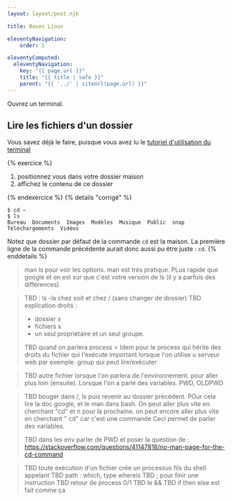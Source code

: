 ```yaml
---
layout: layout/post.njk

title: Bases Linux

eleventyNavigation:
    order: 1

eleventyComputed:
  eleventyNavigation:
    key: "{{ page.url }}"
    title: "{{ title | safe }}"
    parent: "{{ '../' | siteUrl(page.url) }}"
---
```


Ouvrez un terminal.

## Lire les fichiers d'un dossier

Vous savez déjà le faire, puisque vous avez lu le [tutoriel d'utilisation du terminal](/tutoriels/terminal-utilisation)

{% exercice %}

1. positionnez vous dans votre dossier maison
2. affichez le contenu de ce dossier

{% endexercice %}
{% details "corrigé" %}

```
$ cd ~
$ ls
Bureau  Documents  Images  Modèles  Musique  Public  snap  Téléchargements  Vidéos
```

Notez que dossier par défaut de la commande `cd` est la maison. La première ligne de la commande précédente aurait donc aussi pu être juste : `cd`.
{% enddetails %}

> man ls pour voir les options.
> man est très pratique. PLus rapide que google et on est sur que c'est votre version de ls (il y a parfois des différences)


> TBD : ls -la chez soit et chez / (sans changer de dossier)
> TBD explication droits :
> - dossier x
> - fichiers x
> - un seul propriétaire et un seul groupe. 
> 
> TBD quand on parlera process > Idem pour le process qui hérite des droits du fichier qui l'exécute
> important lorsque l'on utilise u serveur web par exemple. group qui peut lire/exécuter


> TBD autre fichier lorsque l'on parlera de l'environnement. pour aller plus loin (ensuite). Lorsque l'on a parlé des variables. PWD, OLDPWD

> TBD bouger dans /, ls puis revenir au dossier précédent. POur cela lire la doc google, et le man dans bash. On peut aller plus vite en cherchant "cd" et n pour la prochaine. on peut encore aller plus vite en cherchant "   cd" car c'est une commande
> Ceci permet de parler des variables.
> 
> TBD dans les env parler de PWD et poser la question de : <https://stackoverflow.com/questions/41147818/no-man-page-for-the-cd-command>


> TBD toute exécution d'un fichier crée un processus fils du shell appelant
> TBD path : which, type whereis
> TBD ; pour finir une instruction
> TBD retour de process 0/1
> TBD le && 
> TBD if then else est fait comme ça